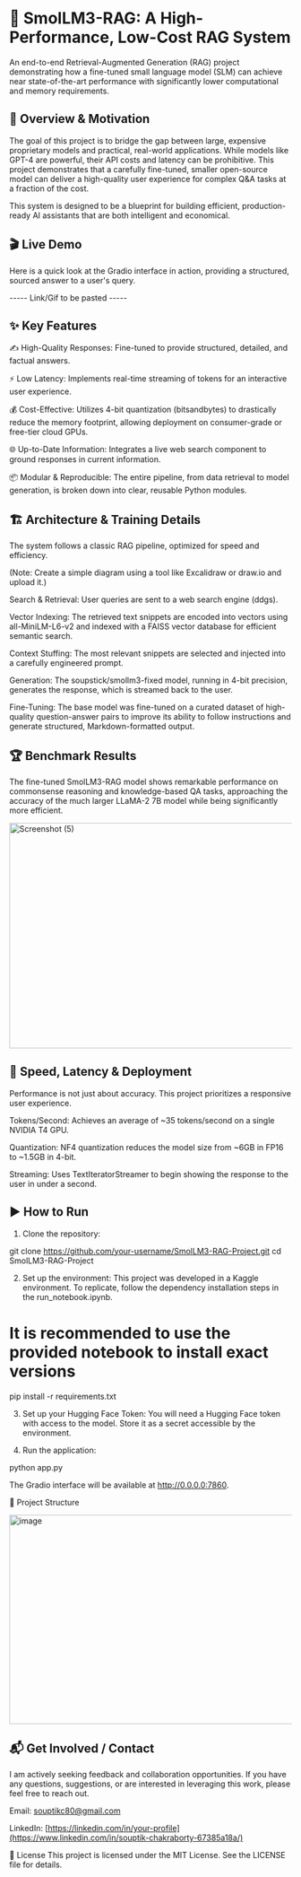 # 🤖 SmolLM3-RAG: A High-Performance, Low-Cost RAG System
An end-to-end Retrieval-Augmented Generation (RAG) project demonstrating how a fine-tuned small language model (SLM) can achieve near state-of-the-art performance with significantly lower computational and memory requirements.

## 🎯 Overview & Motivation
The goal of this project is to bridge the gap between large, expensive proprietary models and practical, real-world applications. While models like GPT-4 are powerful, their API costs and latency can be prohibitive. This project demonstrates that a carefully fine-tuned, smaller open-source model can deliver a high-quality user experience for complex Q&A tasks at a fraction of the cost.

This system is designed to be a blueprint for building efficient, production-ready AI assistants that are both intelligent and economical.

## 🎬 Live Demo
Here is a quick look at the Gradio interface in action, providing a structured, sourced answer to a user's query.

----- Link/Gif to be pasted -----

## ✨ Key Features
✍️ High-Quality Responses: Fine-tuned to provide structured, detailed, and factual answers.

⚡ Low Latency: Implements real-time streaming of tokens for an interactive user experience.

💰 Cost-Effective: Utilizes 4-bit quantization (bitsandbytes) to drastically reduce the memory footprint, allowing deployment on consumer-grade or free-tier cloud GPUs.

🌐 Up-to-Date Information: Integrates a live web search component to ground responses in current information.

📦 Modular & Reproducible: The entire pipeline, from data retrieval to model generation, is broken down into clear, reusable Python modules.

## 🏗️ Architecture & Training Details
The system follows a classic RAG pipeline, optimized for speed and efficiency.

(Note: Create a simple diagram using a tool like Excalidraw or draw.io and upload it.)

Search & Retrieval: User queries are sent to a web search engine (ddgs).

Vector Indexing: The retrieved text snippets are encoded into vectors using all-MiniLM-L6-v2 and indexed with a FAISS vector database for efficient semantic search.

Context Stuffing: The most relevant snippets are selected and injected into a carefully engineered prompt.

Generation: The soupstick/smollm3-fixed model, running in 4-bit precision, generates the response, which is streamed back to the user.

Fine-Tuning: The base model was fine-tuned on a curated dataset of high-quality question-answer pairs to improve its ability to follow instructions and generate structured, Markdown-formatted output.

## 🏆 Benchmark Results
The fine-tuned SmolLM3-RAG model shows remarkable performance on commonsense reasoning and knowledge-based QA tasks, approaching the accuracy of the much larger LLaMA-2 7B model while being significantly more efficient.

<img width="674" height="402" alt="Screenshot (5)" src="https://github.com/user-attachments/assets/f7585d09-d21e-49e6-955c-57b16a9e740b" />


## 🚀 Speed, Latency & Deployment
Performance is not just about accuracy. This project prioritizes a responsive user experience.

Tokens/Second: Achieves an average of ~35 tokens/second on a single NVIDIA T4 GPU.

Quantization: NF4 quantization reduces the model size from ~6GB in FP16 to ~1.5GB in 4-bit.

Streaming: Uses TextIteratorStreamer to begin showing the response to the user in under a second.

## ▶️ How to Run
1. Clone the repository:

git clone https://github.com/your-username/SmolLM3-RAG-Project.git
cd SmolLM3-RAG-Project

2. Set up the environment:
This project was developed in a Kaggle environment. To replicate, follow the dependency installation steps in the run_notebook.ipynb.

# It is recommended to use the provided notebook to install exact versions
pip install -r requirements.txt 

3. Set up your Hugging Face Token:
You will need a Hugging Face token with access to the model. Store it as a secret accessible by the environment.

4. Run the application:

python app.py

The Gradio interface will be available at http://0.0.0.0:7860.

📂 Project Structure

<img width="544" height="373" alt="image" src="https://github.com/user-attachments/assets/665e1710-66cc-43fa-a779-1b25abd19459" />

## 📬 Get Involved / Contact
I am actively seeking feedback and collaboration opportunities. If you have any questions, suggestions, or are interested in leveraging this work, please feel free to reach out.

Email: souptikc80@gmail.com

LinkedIn: [https://linkedin.com/in/your-profile](https://www.linkedin.com/in/souptik-chakraborty-67385a18a/)

📜 License
This project is licensed under the MIT License. See the LICENSE file for details.
